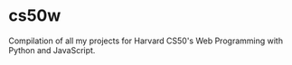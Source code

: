 # cs50w
Compilation of all my projects for Harvard CS50's Web Programming with Python and JavaScript.
